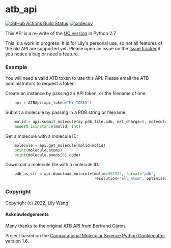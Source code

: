 atb_api
==============================
[//]: # (Badges)
[![GitHub Actions Build Status](https://github.com/lilyminium/atb_api/workflows/CI/badge.svg)](https://github.com/lilyminium/atb_api/actions?query=workflow%3ACI)
[![codecov](https://codecov.io/gh/lilyminium/atb_api/branch/master/graph/badge.svg)](https://codecov.io/gh/lilyminium/atb_api/branch/master)



This API is a re-write of the [UQ version](https://github.com/ATB-UQ/atb_api_public) in Python 2.7

This is a work in progress. It is for Lily's personal use, so not all features of the old API are supported yet.
Please open an issue on the [Issue tracker](https://github.com/lilyminium/atb_api/issues) if you notice a bug or need a feature.


### Example

You will need a valid ATB token to use this API. Please email the ATB administrators to request a token.

Create an instance by passing an API token, or the filename of one:

```python
    api = ATBApi(api_token="MY_TOKEN")
```

Submit a molecule by passing in a PDB string or filename:

```python
    molid = api.submit_molecule(my_pdb_file.pdb, net_charge=0, molecule_type="heteromolecule")
    assert isinstance(molid, int)
```

Get a molecule with a molecule ID:

```python
    molecule = api.get_molecule(molid=molid)
    print(molecule.atoms)
    print(molecule.bonds[0].code)
```

Download a molecule file with a molecule ID:

```python
    pdb_as_str = api.download_molecule(molid=903922, format="pdb",
                                       resolution="all_atom", optimized=True)
```

### Copyright

Copyright (c) 2022, Lily Wang


#### Acknowledgements
 
Many thanks to the original [ATB API](https://github.com/ATB-UQ/atb_api_public) from Bertrand Caron.

Project based on the 
[Computational Molecular Science Python Cookiecutter](https://github.com/molssi/cookiecutter-cms) version 1.6.
